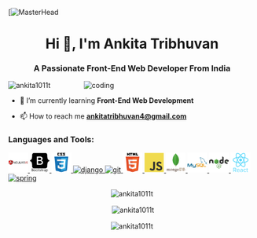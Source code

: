 [![MasterHead](https://trisya.com/myimg/child/Website%20Design.gif)
<h1 align="center">Hi 👋, I'm Ankita Tribhuvan</h1>
<h3 align="center">A Passionate Front-End Web Developer From India</h3>
<img align="right" alt="coding"width="350" src="https://camo.githubusercontent.com/4200413d54baa2cf1b89386052143acb0e89248c3d74d907fe021682cca12376/68747470733a2f2f692e70696e696d672e636f6d2f6f726967696e616c732f39642f63622f33362f39646362333635373964343531386233313435313930363436366463373335642e676966">


<p align="left"> <img src="https://komarev.com/ghpvc/?username=ankita1011t&label=Profile%20views&color=0e75b6&style=flat" alt="ankita1011t" /> </p>

- 🌱 I’m currently learning **Front-End Web Development**

- 📫 How to reach me **ankitatribhuvan4@gmail.com**


<p align="left">
</p>

<h3 align="left">Languages and Tools:</h3>
<p align="left"> <a href="https://angular.io" target="_blank" rel="noreferrer"> <img src="https://raw.githubusercontent.com/devicons/devicon/master/icons/angularjs/angularjs-original-wordmark.svg" alt="angularjs" width="40" height="40"/> </a> <a href="https://getbootstrap.com" target="_blank" rel="noreferrer"> 
<img src="https://raw.githubusercontent.com/devicons/devicon/master/icons/bootstrap/bootstrap-plain-wordmark.svg" alt="bootstrap" width="40" height="40"/> </a> <a href="https://www.w3schools.com/css/" target="_blank" rel="noreferrer">
<img src="https://raw.githubusercontent.com/devicons/devicon/master/icons/css3/css3-original-wordmark.svg" alt="css3" width="40" height="40"/> </a> <a href="https://www.djangoproject.com/" target="_blank" rel="noreferrer"> 
<img src="https://cdn.worldvectorlogo.com/logos/django.svg" alt="django" width="40" height="40"/> </a> <a href="https://git-scm.com/" target="_blank" rel="noreferrer"> 
<img src="https://www.vectorlogo.zone/logos/git-scm/git-scm-icon.svg" alt="git" width="40" height="40"/> </a> <a href="https://www.w3.org/html/" target="_blank" rel="noreferrer">
<img src="https://raw.githubusercontent.com/devicons/devicon/master/icons/html5/html5-original-wordmark.svg" alt="html5" width="40" height="40"/> </a> <a href="https://developer.mozilla.org/en-US/docs/Web/JavaScript" target="_blank" rel="noreferrer">
<img src="https://raw.githubusercontent.com/devicons/devicon/master/icons/javascript/javascript-original.svg" alt="javascript" width="40" height="40"/> </a> <a href="https://www.mongodb.com/" target="_blank" rel="noreferrer"> <img src="https://raw.githubusercontent.com/devicons/devicon/master/icons/mongodb/mongodb-original-wordmark.svg" alt="mongodb" width="40" height="40"/> </a> <a href="https://www.mysql.com/" target="_blank" rel="noreferrer">
<img src="https://raw.githubusercontent.com/devicons/devicon/master/icons/mysql/mysql-original-wordmark.svg" alt="mysql" width="40" height="40"/> </a> <a href="https://nodejs.org" target="_blank" rel="noreferrer"> 
<img src="https://raw.githubusercontent.com/devicons/devicon/master/icons/nodejs/nodejs-original-wordmark.svg" alt="nodejs" width="40" height="40"/> </a> <a href="https://reactjs.org/" target="_blank" rel="noreferrer"> 
<img src="https://raw.githubusercontent.com/devicons/devicon/master/icons/react/react-original-wordmark.svg" alt="react" width="40" height="40"/> </a> <a href="https://spring.io/" target="_blank" rel="noreferrer">
<img src="https://www.vectorlogo.zone/logos/springio/springio-icon.svg" alt="spring" width="40" height="40"/> </a> </p>

<p align="center"><img align="center" src="https://github-readme-stats.vercel.app/api/top-langs?username=ankita1011t&show_icons=true&locale=en&layout=compact" alt="ankita1011t" /></p>

<p align="center">&nbsp;<img align="center"src="https://github-readme-stats.vercel.app/api?username=ankita1011t&show_icons=true&locale=en" alt="ankita1011t" /></p>

<p align="center"><img align="center" src="https://github-readme-streak-stats.herokuapp.com/?user=ankita1011t&" alt="ankita1011t" /></p>
